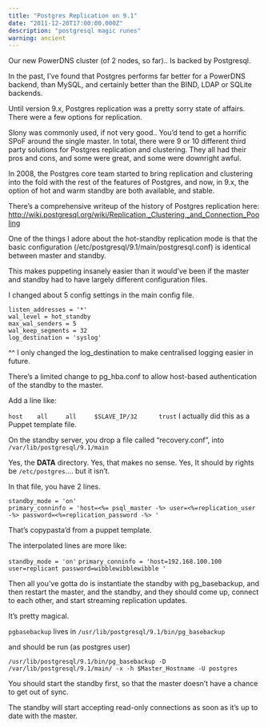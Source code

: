 ```yaml
---
title: "Postgres Replication on 9.1"
date: "2011-12-20T17:00:00.000Z"
description: "postgresql magic runes"
warning: ancient
---
```


Our new PowerDNS cluster (of 2 nodes, so far).. Is backed by Postgresql.  

In the past, I’ve found that Postgres performs far better for a PowerDNS backend, than MySQL, and certainly better than the BIND, LDAP or SQLite backends.

Until version 9.x, Postgres replication was a pretty sorry state of affairs.  There were a few options for replication. 

Slony was commonly used, if not very good.. You’d tend to get a horrific SPoF around the single master.  In total, there were 9 or 10 different third party solutions for Postgres replication and clustering.  They all had their pros and cons, and some were great, and some were downright awful.  

In 2008, the Postgres core team started to bring replication and clustering into the fold with the rest of the features of Postgres, and now, in 9.x, the option of hot and warm standby are both available, and stable.

There’s a comprehensive writeup of the history of Postgres replication here: http://wiki.postgresql.org/wiki/Replication,_Clustering,_and_Connection_Pooling

One of the things I adore about the hot-standby replication mode is that the basic configuration (/etc/postgresql/9.1/main/postgresql.conf) is identical between master and standby.

This makes puppeting insanely easier than it would’ve been if the master and standby had to have largely different configuration files.

I changed about 5 config settings in the main config file.

```
listen_addresses = '*'
wal_level = hot_standby 
max_wal_senders = 5
wal_keep_segments = 32
log_destination = 'syslog'
```

^^ I only changed the log_destination to make centralised logging easier in future.

There’s a limited change to pg_hba.conf to allow host-based authentication of the standby to the master.  

Add a line like:

`host    all     all     $SLAVE_IP/32      trust`
I actually did this as a Puppet template file.

On the standby server, you drop a file called “recovery.conf”, into `/var/lib/postgresql/9.1/main`

Yes, the **DATA** directory.  Yes, that makes no sense. Yes, It should by rights be `/etc/postgres`.... but it isn’t.

In that file, you have 2 lines.
```
standby_mode = 'on'
primary_conninfo = 'host=<%= psql_master -%> user=<%=replication_user -%> password=<%=replication_password -%> '
```

That’s copypasta’d from a puppet template.  

The interpolated lines are more like:

`standby_mode = 'on'`
`primary_conninfo = 'host=192.168.100.100 user=replicant password=wibblewibblewibble '`

Then all you’ve gotta do is instantiate the standby with pg_basebackup, and then restart the master, and the standby, and they should come up, connect to each other, and start streaming replication updates.

It’s pretty magical.

`pgbasebackup` lives in `/usr/lib/postgresql/9.1/bin/pg_basebackup`

and should be run (as postgres user)

`/usr/lib/postgresql/9.1/bin/pg_basebackup -D /var/lib/postgresql/9.1/main/ -x -h $Master_Hostname -U postgres`

You should start the standby first, so that the master doesn’t have a chance to get out of sync.

The standby will start accepting read-only connections as soon as it’s up to date with the master.